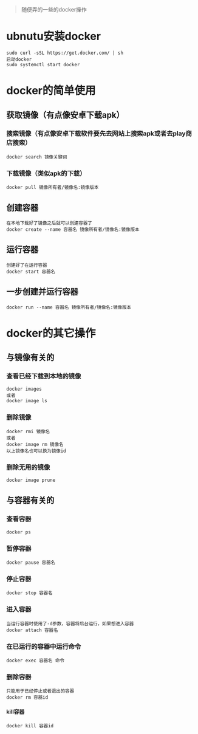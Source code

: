 >随便弄的一些的docker操作

# ubnutu安装docker
    sudo curl -sSL https://get.docker.com/ | sh
    启动docker
    sudo systemctl start docker

# docker的简单使用

## 获取镜像（有点像安卓下载apk）
### 搜索镜像（有点像安卓下载软件要先去网站上搜索apk或者去play商店搜索）
    docker search 镜像关键词
### 下载镜像（类似apk的下载）
    docker pull 镜像所有者/镜像名:镜像版本

## 创建容器
    在本地下载好了镜像之后就可以创建容器了
    docker create --name 容器名 镜像所有者/镜像名:镜像版本
## 运行容器
    创建好了在运行容器
    docker start 容器名
## 一步创建并运行容器
    docker run --name 容器名 镜像所有者/镜像名:镜像版本

# docker的其它操作

## 与镜像有关的
### 查看已经下载到本地的镜像
    docker images
    或者 
    docker image ls
### 删除镜像
    docker rmi 镜像名
    或者
    docker image rm 镜像名
    以上镜像名也可以换为镜像id
### 删除无用的镜像
    docker image prune

## 与容器有关的
### 查看容器
    docker ps
### 暂停容器
    docker pause 容器名
### 停止容器
    docker stop 容器名
### 进入容器
    当运行容器时使用了-d参数，容器将后台运行，如果想进入容器
    docker attach 容器名
### 在已运行的容器中运行命令
    docker exec 容器名 命令
### 删除容器
    只能用于已经停止或者退出的容器 
    docker rm 容器id
#### kill容器
    docker kill 容器id


